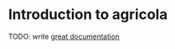 # Introduction to agricola

TODO: write [great documentation](http://jacobian.org/writing/what-to-write/)
